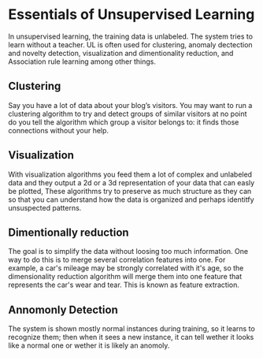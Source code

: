 <h1>Essentials of Unsupervised Learning</h1>

In unsupervised learning, the training data is unlabeled. The system tries to learn without a teacher. UL  is often used for clustering, anomaly dectection and novelty detection, visualization and dimentionality reduction, and Association rule learning among other things.

<h2>Clustering</h2>

Say you have a lot of data about your blog’s visitors. You may want to run a clustering algorithm to try and detect groups of similar visitors at no point do you tell the algorithm which group a visitor belongs to: it finds those connections without your help. 

<h2>Visualization</h2>

With visualization algorithms you feed them a lot of complex and unlabeled data and they output a 2d or a 3d representation of your data that can easly be plotted, These algorithms try to preserve as much structure as they can so that you can understand how the data is organized and perhaps identitfy unsuspected patterns. 

<h2>Dimentionally reduction</h2>

The goal is to simplify the data without loosing too much information. One way to do this is to merge several correlation features into one.  For example, a car's mileage may be strongly correlated with it's age, so the dimensionality reduction algorithm will merge them into one feature that represents the car's wear and tear. This is known as feature extraction. 

<h2>Annomonly Detection</h2>

The system is shown mostly normal instances during training, so it learns to recognize them; then when it sees a new instance, it can tell wether it looks like a normal one or wether it is likely an anomoly. 
